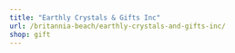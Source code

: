 ```yaml
---
title: "Earthly Crystals & Gifts Inc"
url: /britannia-beach/earthly-crystals-and-gifts-inc/
shop: gift
---
```

